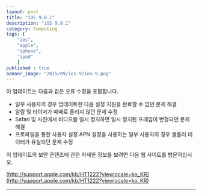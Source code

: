 ```yaml
---
layout: post
title: "iOS 9.0.1"
description: "iOS 9.0.1"
category: Computing
tags: [
    "ios", 
    "apple", 
    "iphone", 
    "ipad"
    ]
published : true
banner_image: "2015/09/ios-9/ios-9.png"
---
```



이 업데이트는 다음과 같은 오류 수정을 포함합니다.

* 일부 사용자의 경우 업데이트한 다음 설정 지원을 완료할 수 없던 문제 해결
* 알람 및 타이머가 때때로 울리지 않던 문제 수정
* Safari 및 사진에서 비디오를 일시 정지하면 일시 정지된 프레임이 변형되던 문제 해결
* 프로파일을 통한 사용자 설정 APN 설정을 사용하는 일부 사용자의 경우 셀룰러 데이터가 유실되던 문제 수정


이 업데이트의 보안 콘텐츠에 관한 자세한 정보를 보려면 다음 웹 사이트를 방문하십시오.

[http://support.apple.com/kb/HT1222?viewlocale=ko_KR](http://support.apple.com/kb/HT1222?viewlocale=ko_KR)

- - - -